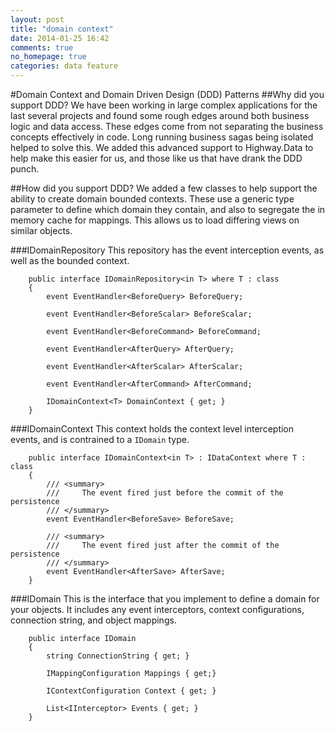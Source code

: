 ```yaml
---
layout: post
title: "domain context"
date: 2014-01-25 16:42
comments: true
no_homepage: true
categories: data feature
---
```

#Domain Context and Domain Driven Design (DDD) Patterns
##Why did you support DDD?
We have been working in large complex applications for the last several projects and found some rough edges around both business logic and data access. These edges come from not separating the business concepts effectively in code. Long running business sagas being isolated helped to solve this. We added this advanced support to Highway.Data to help make this easier for us, and those like us that have drank the DDD punch.

##How did you support DDD?
We added a few classes to help support the ability to create domain bounded contexts. These use a generic type parameter to define which domain they contain, and also to segregate the in memory cache for mappings. This allows us to load differing views on similar objects.

###IDomainRepository
This repository has the event interception events, as well as the bounded context.

```
	public interface IDomainRepository<in T> where T : class
	{
	    event EventHandler<BeforeQuery> BeforeQuery;
	
	    event EventHandler<BeforeScalar> BeforeScalar;
	
	    event EventHandler<BeforeCommand> BeforeCommand;
	
	    event EventHandler<AfterQuery> AfterQuery;
	
	    event EventHandler<AfterScalar> AfterScalar;
	
	    event EventHandler<AfterCommand> AfterCommand;
	
	    IDomainContext<T> DomainContext { get; } 
	}
```
###IDomainContext
This context holds the context level interception events, and is contrained to a `IDomain` type.

```
    public interface IDomainContext<in T> : IDataContext where T : class
    {
        /// <summary>
        ///     The event fired just before the commit of the persistence
        /// </summary>
        event EventHandler<BeforeSave> BeforeSave;

        /// <summary>
        ///     The event fired just after the commit of the persistence
        /// </summary>
        event EventHandler<AfterSave> AfterSave;
    }
```

###IDomain
This is the interface that you implement to define a domain for your objects. It includes any event interceptors, context configurations, connection string, and object mappings.

```
    public interface IDomain
    {
        string ConnectionString { get; }

        IMappingConfiguration Mappings { get;}

        IContextConfiguration Context { get; }

        List<IInterceptor> Events { get; }
    }
```